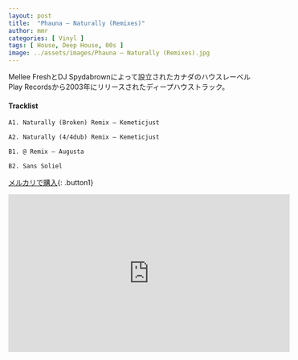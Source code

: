 ```yaml
---
layout: post
title:  "Phauna – Naturally (Remixes)"
author: mmr
categories: [ Vinyl ]
tags: [ House, Deep House, 00s ]
image: ../assets/images/Phauna – Naturally (Remixes).jpg
---
```


Mellee FreshとDJ Spydabrownによって設立されたカナダのハウスレーベルPlay Recordsから2003年にリリースされたディープハウストラック。

#### Tracklist
```md
A1. Naturally (Broken) Remix – Kemeticjust

A2. Naturally (4/4dub) Remix – Kemeticjust

B1. @ Remix – Augusta

B2. Sans Soliel
```

[メルカリで購入](https://jp.mercari.com/item/m89659371816?afid=6142608987){: .button1}


<iframe width="560" height="315" src="https://www.youtube.com/embed/Yr49C4T-jak?si=0P8qj6qrU3CWu_RP" title="YouTube video player" frameborder="0" allow="accelerometer; autoplay; clipboard-write; encrypted-media; gyroscope; picture-in-picture; web-share" referrerpolicy="strict-origin-when-cross-origin" allowfullscreen></iframe>